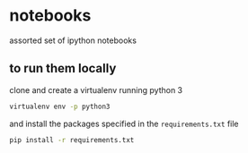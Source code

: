 # notebooks
assorted set of ipython notebooks

## to run them locally

clone and create a virtualenv running python 3
```sh
virtualenv env -p python3
```

and install the packages specified in the `requirements.txt` file
```sh
pip install -r requirements.txt
```
